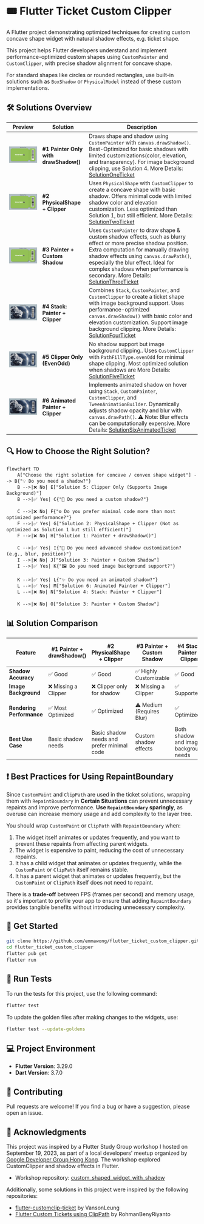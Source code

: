 # 🎟️ Flutter Ticket Custom Clipper

A Flutter project demonstrating optimized techniques for creating custom concave shape widget with natural shadow effects, e.g. ticket shape.

This project helps Flutter developers understand and implement performance-optimized custom shapes using `CustomPainter` and `CustomClipper`, with precise shadow alignment for concave shape.

For standard shapes like circles or rounded rectangles, use built-in solutions such as `BoxShadow` or `PhysicalModel` instead of these custom implementations.


## 🛠️ Solutions Overview

| Preview | Solution                           | Description |
| ---------- | ------------------------------ | ----------------------------------------------------------- |
| ![Solution 1 preview](/docs/screenshots/solution1.png) | **#1 Painter Only with drawShadow()**     | Draws shape and shadow using `CustomPainter` with `canvas.drawShadow()`. Best-Optimized for basic shadows with limited customizations(color, elevation, and transparency). For image background clipping, use Solution 4. More Details: [SolutionOneTicket](lib/widgets/solution_one_ticket.dart#L4)|
| ![Solution 2 preview](/docs/screenshots/solution2.png) | **#2 PhysicalShape + Clipper**    | Uses `PhysicalShape` with `CustomClipper` to create a concave shape with basic shadow. Offers minimal code with limited shadow color and elevation customization. Less optimized than Solution 1, but still efficient. More Details: [SolutionTwoTicket](lib/widgets/solution_two_ticket.dart#L4)|
| ![Solution 3 preview](/docs/screenshots/solution3.png) | **#3 Painter + Custom Shadow**    | Uses `CustomPainter` to draw shape & custom shadow effects, such as blurry effect or more precise shadow position. Extra computation for manually drawing shadow effects using `canvas.drawPath()`, especially the blur effect. Ideal for complex shadows when performance is secondary. More Details: [SolutionThreeTicket](lib/widgets/solution_three_ticket.dart#L4)|
| ![Solution 4 preview](/docs/screenshots/solution4.png) | **#4 Stack: Painter + Clipper**   | Combines `Stack`, `CustomPainter`, and `CustomClipper` to create a ticket shape with image background support. Uses performance-optimized `canvas.drawShadow()` with basic color and elevation customization. Support image background clipping. More Details: [SolutionFourTicket](lib/widgets/solution_four_ticket.dart#L4)|
| ![Solution 5 preview](/docs/screenshots/solution5.png) | **#5 Clipper Only (EvenOdd)**     | No shadow support but image background clipping.. Uses `CustomClipper` with `PathFillType.evenOdd` for minimal shape clipping. Most optimized solution when shadows are  More Details: [SolutionFiveTicket](lib/widgets/solution_five_ticket.dart#L4)|
| ![Solution 6 preview](/docs/screenshots/solution6.gif) | **#6 Animated Painter + Clipper** | Implements animated shadow on hover using `Stack`, `CustomPainter`, `CustomClipper`, and `TweenAnimationBuilder`. Dynamically adjusts shadow opacity and blur with `canvas.drawPath()`. ⚠️ Note: Blur effects can be computationally expensive. More Details: [SolutionSixAnimatedTicket](lib/widgets/solution_six_animated_ticket.dart#L6)|

## 🔍 How to Choose the Right Solution?

```mermaid
flowchart TD
    A["Choose the right solution for concave / convex shape widget"] --> B{"💡 Do you need a shadow?"}
    B -->|❌ No| E["Solution 5: Clipper Only (Supports Image Background)"]
    B -->|✅ Yes| C{"🎨 Do you need a custom shadow?"}
    
    C -->|❌ No| F{"⚙️ Do you prefer minimal code more than most optimized performance?"}
    F -->|✅ Yes| G["Solution 2: PhysicalShape + Clipper (Not as optimized as Solution 1 but still efficient)"]
    F -->|❌ No| H["Solution 1: Painter + drawShadow()"]
    
    C -->|✅ Yes| I{"🌟 Do you need advanced shadow customization? (e.g., blur, position)"}
    I -->|❌ No| J["Solution 3: Painter + Custom Shadow"]
    I -->|✅ Yes| K{"🖼️ Do you need image background support?"}
    
    K -->|✅ Yes| L{"✨ Do you need an animated shadow?"}
    L -->|✅ Yes| M["Solution 6: Animated Painter + Clipper"]
    L -->|❌ No| N["Solution 4: Stack: Painter + Clipper"]
    
    K -->|❌ No| O["Solution 3: Painter + Custom Shadow"]
```

## 📊 Solution Comparison

| Feature                   | #1 Painter + drawShadow() | #2 PhysicalShape + Clipper   | #3 Painter + Custom Shadow | #4 Stack: Painter + Clipper                              | #5 Clipper Only (EvenOdd) | #6 Animated Painter + Clipper |
| ------------------------- | ---------------------- | ------------------------ | ----------------------- | ----------------------------------------------------- | ---------------------- | -------------------------- |
| **Shadow Accuracy**       | ✅ Good                 | ✅ Good        | ✅ Highly Customizable   | ✅ Good                                                       | ❌ No Shadow            | ✅ Animated               |
| **Image Background**      | ❌ Missing a Clipper    | ❌ Clipper only for shadow | ❌ Missing a Clipper | ✅ Supported                                          | ✅ Supported            | ✅ Supported              |
| **Rendering Performance** | ✅ Most Optimized       | ✅ Optimized              | ⚠️ Medium (Requires Blur) | ✅ Optimized                                       | ✅ Most Optimized       | ⚠️ Slightly Lower (Animation Cost)          |
| **Best Use Case**         | Basic shadow needs      | Basic shadow needs and prefer minimal code | Custom shadow effects | Both shadow and image background needs | No shadow needed      | Animated shadow effect    |

## ❗ Best Practices for Using RepaintBoundary
Since `CustomPaint` and `ClipPath` are used in the ticket solutions, wrapping them with `RepaintBoundary` in **Certain Situations** can prevent unnecessary repaints and improve performance. **Use `RepaintBoundary` sparingly**, as overuse can increase memory usage and add complexity to the layer tree.  

You should wrap `CustomPaint` or `ClipPath` with `RepaintBoundary` when:  
1. The widget itself animates or updates frequently, and you want to prevent these repaints from affecting parent widgets.  
2. The widget is expensive to paint, reducing the cost of unnecessary repaints.  
3. It has a child widget that animates or updates frequently, while the `CustomPaint` or `ClipPath` itself remains stable.  
4. It has a parent widget that animates or updates frequently, but the `CustomPaint` or `ClipPath` itself does not need to repaint.  

There is a **trade-off** between FPS (frames per second) and memory usage, so it's important to profile your app to ensure that adding `RepaintBoundary` provides tangible benefits without introducing unnecessary complexity.

## 🚀 Get Started

```sh
git clone https://github.com/emmawong/flutter_ticket_custom_clipper.git
cd flutter_ticket_custom_clipper
flutter pub get
flutter run
```

## 🧪 Run Tests

To run the tests for this project, use the following command:
```sh
flutter test
```
To update the golden files after making changes to the widgets, use:
```sh
flutter test --update-goldens
``` 



## 💻 Project Environment

- **Flutter Version**: 3.29.0
- **Dart Version**: 3.7.0
 


## 🤝 Contributing

Pull requests are welcome! If you find a bug or have a suggestion, please open an issue.


## 📝 Acknowledgments

This project was inspired by a Flutter Study Group workshop I hosted on September 19, 2023, as part of a local developers' meetup organized by [Google Developer Group Hong Kong](https://gdg.community.dev/events/details/google-gdg-hong-kong-presents-flutter-study-group-8-code-challenge-customclipper-and-shadow-cantonese/). The workshop explored CustomClipper and shadow effects in Flutter.

- Workshop repository: [custom_shaped_widget_with_shadow](https://github.com/GDGHongKong/Flutter-Study-Group/tree/main/code_challenge/custom_shaped_widget_with_shadow)

Additionally, some solutions in this project were inspired by the following repositories:

- [flutter-customclip-ticket](https://github.com/VansonLeung/flutter-customclip-ticket.git) by VansonLeung
- [Flutter Custom Tickets using ClipPath](https://gist.github.com/RohmanBenyRiyanto/9db6e06d580481b44e67168905d5964f) by RohmanBenyRiyanto
